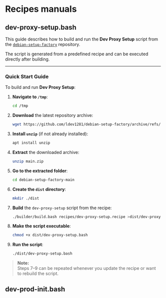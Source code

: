 # Recipes manuals

## dev-proxy-setup.bash
This guide describes how to build and run the **Dev Proxy Setup** script from the [`debian-setup-factory`](https://github.com/ldev1281/debian-setup-factory) repository.

The script is generated from a predefined recipe and can be executed directly after building.

---

### Quick Start Guide

To build and run **Dev Proxy Setup**:

1. **Navigate to `/tmp`**:
   ```bash
   cd /tmp
   ```

2. **Download** the latest repository archive:
   ```bash
   wget https://github.com/ldev1281/debian-setup-factory/archive/refs/heads/main.zip
   ```

3. **Install `unzip`** (if not already installed):
   ```bash
   apt install unzip
   ```

4. **Extract** the downloaded archive:
   ```bash
   unzip main.zip
   ```

5. **Go to the extracted folder**:
   ```bash
   cd debian-setup-factory-main
   ```

6. **Create the `dist` directory**:
   ```bash
   mkdir ./dist
   ```

7. **Build** the `dev-proxy-setup` script from the recipe:
   ```bash
   ./builder/build.bash recipes/dev-proxy-setup.recipe >dist/dev-proxy-setup.bash
   ```

8. **Make the script executable**:
   ```bash
   chmod +x dist/dev-proxy-setup.bash
   ```

9. **Run the script**:
   ```bash
   ./dist/dev-proxy-setup.bash
   ```

> **Note:**  
> Steps 7–9 can be repeated whenever you update the recipe or want to rebuild the script.


## dev-prod-init.bash
